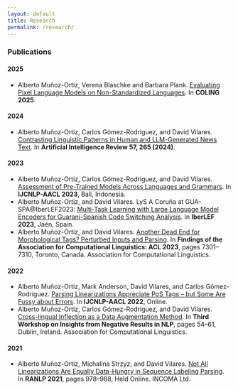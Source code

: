 ```yaml
---
layout: default
title: Research
permalink: /research/
---
```


### Publications

#### 2025
- Alberto Muñoz-Ortiz, Verena Blaschke and Barbara Plank. [Evaluating Pixel Language Models on Non-Standardized Languages](https://aclanthology.org/2025.coling-main.427/). In **COLING 2025**.

#### 2024
- Alberto Muñoz-Ortiz, Carlos Gómez-Rodríguez, and David Vilares. [Contrasting Linguistic Patterns in Human and LLM-Generated News Text](https://link.springer.com/article/10.1007/s10462-024-10903-2?utm_source=rct_congratemailt&utm_medium=email&utm_campaign=oa_20240823&utm_content=10.1007/s10462-024-10903-2#citeas). In **Artificial Intelligence Review 57, 265 (2024)**.

#### 2023
- Alberto Muñoz-Ortiz, Carlos Gómez-Rodríguez, and David Vilares. [Assessment of Pre-Trained Models Across Languages and Grammars](https://arxiv.org/abs/2309.11165). In **IJCNLP-AACL 2023**, Bali, Indonesia.
- Alberto Muñoz-Ortiz, and David Vilares. LyS A Coruña at GUA-SPA@IberLEF2023: [Multi-Task Learning with Large Language Model Encoders for Guarani-Spanish Code Switching Analysis](https://ruc.udc.es/dspace/handle/2183/33478). In **IberLEF 2023**, Jaén, Spain.
- Alberto Muñoz-Ortiz, and David Vilares. [Another Dead End for Morphological Tags? Perturbed Inputs and Parsing](https://aclanthology.org/2023.findings-acl.459/). In **Findings of the Association for Computational Linguistics: ACL 2023**, pages 7301–7310, Toronto, Canada. Association for Computational Linguistics.

#### 2022
- Alberto Muñoz-Ortiz, Mark Anderson, David Vilares, and Carlos Gómez-Rodríguez. [Parsing Linearizations Appreciate PoS Tags – but Some Are Fussy about Errors](https://aclanthology.org/2022.aacl-short.16/). In **IJCNLP-AACL 2022**, Online.
- Alberto Muñoz-Ortiz, Carlos Gómez-Rodríguez, and David Vilares. [Cross-lingual Inflection as a Data Augmentation Method](https://aclanthology.org/2022.insights-1.7/). In **Third Workshop on Insights from Negative Results in NLP**, pages 54–61, Dublin, Ireland. Association for Computational Linguistics.

#### 2021
- Alberto Muñoz-Ortiz, Michalina Strzyz, and David Vilares. [Not All Linearizations Are Equally Data-Hungry in Sequence Labeling Parsing](https://aclanthology.org/2021.ranlp-1.111/). In **RANLP 2021**, pages 978–988, Held Online. INCOMA Ltd.